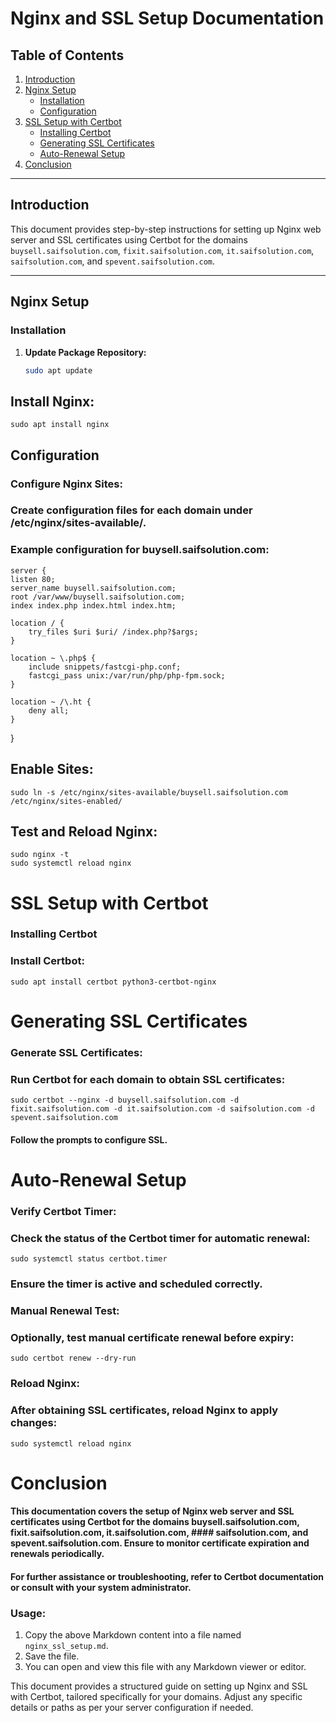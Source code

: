 # Nginx and SSL Setup Documentation

## Table of Contents
1. [Introduction](#introduction)
2. [Nginx Setup](#nginx-setup)
    - [Installation](#installation)
    - [Configuration](#configuration)
3. [SSL Setup with Certbot](#ssl-setup-with-certbot)
    - [Installing Certbot](#installing-certbot)
    - [Generating SSL Certificates](#generating-ssl-certificates)
    - [Auto-Renewal Setup](#auto-renewal-setup)
4. [Conclusion](#conclusion)

---

## Introduction

This document provides step-by-step instructions for setting up Nginx web server and SSL certificates using Certbot for the domains `buysell.saifsolution.com`, `fixit.saifsolution.com`, `it.saifsolution.com`, `saifsolution.com`, and `spevent.saifsolution.com`.

---

## Nginx Setup
    

### Installation

1. **Update Package Repository:**
   ```bash
   sudo apt update

## Install Nginx:

    sudo apt install nginx

## Configuration
### Configure Nginx Sites:

### Create configuration files for each domain under /etc/nginx/sites-available/.

### Example configuration for buysell.saifsolution.com:

    server {
    listen 80;
    server_name buysell.saifsolution.com;
    root /var/www/buysell.saifsolution.com;
    index index.php index.html index.htm;

    location / {
        try_files $uri $uri/ /index.php?$args;
    }

    location ~ \.php$ {
        include snippets/fastcgi-php.conf;
        fastcgi_pass unix:/var/run/php/php-fpm.sock;
    }

    location ~ /\.ht {
        deny all;
    }
}

## Enable Sites:

    sudo ln -s /etc/nginx/sites-available/buysell.saifsolution.com /etc/nginx/sites-enabled/

## Test and Reload Nginx:

    sudo nginx -t
    sudo systemctl reload nginx


# SSL Setup with Certbot
### Installing Certbot
### Install Certbot:

    sudo apt install certbot python3-certbot-nginx


# Generating SSL Certificates
### Generate SSL Certificates:

### Run Certbot for each domain to obtain SSL certificates:

    sudo certbot --nginx -d buysell.saifsolution.com -d fixit.saifsolution.com -d it.saifsolution.com -d saifsolution.com -d spevent.saifsolution.com

#### Follow the prompts to configure SSL.

# Auto-Renewal Setup

### Verify Certbot Timer:

### Check the status of the Certbot timer for automatic renewal:

    sudo systemctl status certbot.timer

### Ensure the timer is active and scheduled correctly.

### Manual Renewal Test:

### Optionally, test manual certificate renewal before expiry:

    sudo certbot renew --dry-run

### Reload Nginx:
### After obtaining SSL certificates, reload Nginx to apply changes:

    sudo systemctl reload nginx


# Conclusion
#### This documentation covers the setup of Nginx web server and SSL certificates using Certbot for the domains buysell.saifsolution.com, fixit.saifsolution.com, it.saifsolution.com, #### saifsolution.com, and spevent.saifsolution.com. Ensure to monitor certificate expiration and renewals periodically.

#### For further assistance or troubleshooting, refer to Certbot documentation or consult with your system administrator.



### Usage:
1. Copy the above Markdown content into a file named `nginx_ssl_setup.md`.
2. Save the file.
3. You can open and view this file with any Markdown viewer or editor.

This document provides a structured guide on setting up Nginx and SSL with Certbot, tailored specifically for your domains. Adjust any specific details or paths as per your server configuration if needed.
